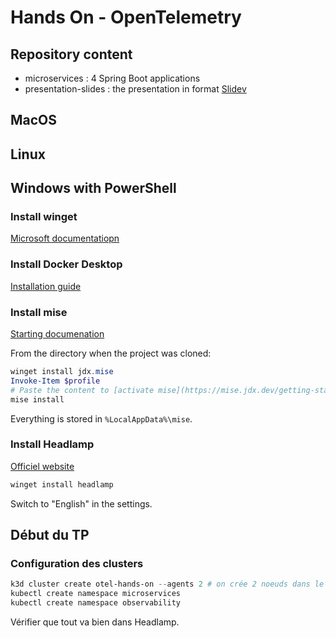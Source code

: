 # Hands On - OpenTelemetry

## Repository content

- microservices : 4 Spring Boot applications
- presentation-slides : the presentation in format [Slidev](https://sli.dev/)

## MacOS

## Linux

## Windows with PowerShell

### Install winget

[Microsoft documentatiopn](https://learn.microsoft.com/fr-fr/windows/package-manager/winget/)

### Install Docker Desktop

[Installation guide](https://docs.docker.com/desktop/setup/install/windows-install/)

### Install mise

[Starting documenation](https://mise.jdx.dev/getting-started.html)

From the directory when the project was cloned:

```powershell
winget install jdx.mise
Invoke-Item $profile
# Paste the content to [activate mise](https://mise.jdx.dev/getting-started.html#activate-mise)
mise install
```

Everything is stored in `%LocalAppData%\mise`.

### Install Headlamp

[Officiel website](https://headlamp.dev/)

```powershell
winget install headlamp
```

Switch to "English" in the settings.

## Début du TP

### Configuration des clusters

```powershell
k3d cluster create otel-hands-on --agents 2 # on crée 2 noeuds dans le cluster pour "avoir un peu puissance"
kubectl create namespace microservices
kubectl create namespace observability
```

Vérifier que tout va bien dans Headlamp.
